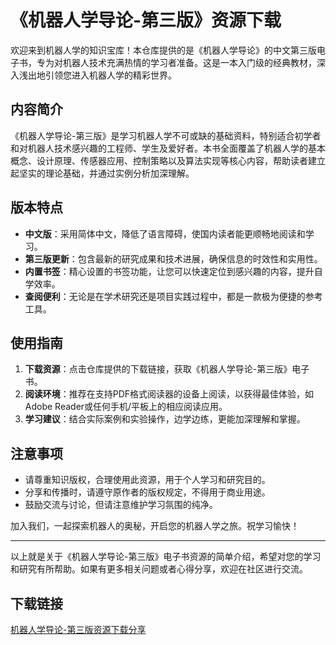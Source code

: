 # 《机器人学导论-第三版》资源下载

欢迎来到机器人学的知识宝库！本仓库提供的是《机器人学导论》的中文第三版电子书，专为对机器人技术充满热情的学习者准备。这是一本入门级的经典教材，深入浅出地引领您进入机器人学的精彩世界。

## 内容简介

《机器人学导论-第三版》是学习机器人学不可或缺的基础资料，特别适合初学者和对机器人技术感兴趣的工程师、学生及爱好者。本书全面覆盖了机器人学的基本概念、设计原理、传感器应用、控制策略以及算法实现等核心内容，帮助读者建立起坚实的理论基础，并通过实例分析加深理解。

## 版本特点

- **中文版**：采用简体中文，降低了语言障碍，使国内读者能更顺畅地阅读和学习。
- **第三版更新**：包含最新的研究成果和技术进展，确保信息的时效性和实用性。
- **内置书签**：精心设置的书签功能，让您可以快速定位到感兴趣的内容，提升自学效率。
- **查阅便利**：无论是在学术研究还是项目实践过程中，都是一款极为便捷的参考工具。

## 使用指南

1. **下载资源**：点击仓库提供的下载链接，获取《机器人学导论-第三版》电子书。
2. **阅读环境**：推荐在支持PDF格式阅读器的设备上阅读，以获得最佳体验，如Adobe Reader或任何手机/平板上的相应阅读应用。
3. **学习建议**：结合实际案例和实验操作，边学边练，更能加深理解和掌握。

## 注意事项

- 请尊重知识版权，合理使用此资源，用于个人学习和研究目的。
- 分享和传播时，请遵守原作者的版权规定，不得用于商业用途。
- 鼓励交流与讨论，但请注意维护学习氛围的纯净。

加入我们，一起探索机器人的奥秘，开启您的机器人学之旅。祝学习愉快！

---

以上就是关于《机器人学导论-第三版》电子书资源的简单介绍，希望对您的学习和研究有所帮助。如果有更多相关问题或者心得分享，欢迎在社区进行交流。

## 下载链接

[机器人学导论-第三版资源下载分享](https://pan.quark.cn/s/c991692e0165)